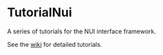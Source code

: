 TutorialNui
=======================

A series of tutorials for the NUI interface framework.

See the [wiki](https://github.com/Terasology/TutorialNui/wiki) for detailed tutorials.
